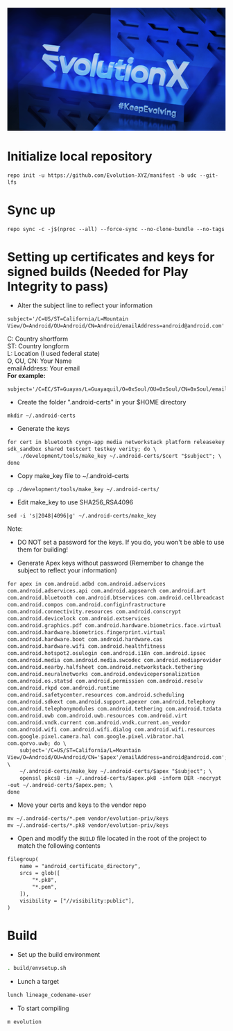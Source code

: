 ![Evolution X](https://github.com/Evolution-XYZ/manifest/raw/udc/Banner.png)

# Initialize local repository
```
repo init -u https://github.com/Evolution-XYZ/manifest -b udc --git-lfs
```

# Sync up
```
repo sync -c -j$(nproc --all) --force-sync --no-clone-bundle --no-tags
```

# Setting up certificates and keys for signed builds (Needed for Play Integrity to pass)
- Alter the subject line to reflect your information
```
subject='/C=US/ST=California/L=Mountain View/O=Android/OU=Android/CN=Android/emailAddress=android@android.com'
```
C: Country shortform  
ST: Country longform  
L: Location (I used federal state)  
O, OU, CN: Your Name  
emailAddress: Your email  
**For example:**  
```
subject='/C=EC/ST=Guayas/L=Guayaquil/O=0xSoul/OU=0xSoul/CN=0xSoul/emailAddress=m31786518+0xSoul24@users.noreply.github.com'
```

- Create the folder ".android-certs" in your $HOME directory
```
mkdir ~/.android-certs
```

- Generate the keys
```
for cert in bluetooth cyngn-app media networkstack platform releasekey sdk_sandbox shared testcert testkey verity; do \
    ./development/tools/make_key ~/.android-certs/$cert "$subject"; \
done
```

- Copy make_key file to ~/.android-certs
```
cp ./development/tools/make_key ~/.android-certs/
```

- Edit make_key to use SHA256_RSA4096
```
sed -i 's|2048|4096|g' ~/.android-certs/make_key
```

Note:
* DO NOT set a password for the keys. If you do, you won't be able to use them for building!

- Generate Apex keys without password (Remember to change the subject to reflect your information)
```
for apex in com.android.adbd com.android.adservices com.android.adservices.api com.android.appsearch com.android.art com.android.bluetooth com.android.btservices com.android.cellbroadcast com.android.compos com.android.configinfrastructure com.android.connectivity.resources com.android.conscrypt com.android.devicelock com.android.extservices com.android.graphics.pdf com.android.hardware.biometrics.face.virtual com.android.hardware.biometrics.fingerprint.virtual com.android.hardware.boot com.android.hardware.cas com.android.hardware.wifi com.android.healthfitness com.android.hotspot2.osulogin com.android.i18n com.android.ipsec com.android.media com.android.media.swcodec com.android.mediaprovider com.android.nearby.halfsheet com.android.networkstack.tethering com.android.neuralnetworks com.android.ondevicepersonalization com.android.os.statsd com.android.permission com.android.resolv com.android.rkpd com.android.runtime com.android.safetycenter.resources com.android.scheduling com.android.sdkext com.android.support.apexer com.android.telephony com.android.telephonymodules com.android.tethering com.android.tzdata com.android.uwb com.android.uwb.resources com.android.virt com.android.vndk.current com.android.vndk.current.on_vendor com.android.wifi com.android.wifi.dialog com.android.wifi.resources com.google.pixel.camera.hal com.google.pixel.vibrator.hal com.qorvo.uwb; do \
    subject='/C=US/ST=California/L=Mountain View/O=Android/OU=Android/CN='$apex'/emailAddress=android@android.com'; \
    ~/.android-certs/make_key ~/.android-certs/$apex "$subject"; \
    openssl pkcs8 -in ~/.android-certs/$apex.pk8 -inform DER -nocrypt -out ~/.android-certs/$apex.pem; \
done
```

- Move your certs and keys to the vendor repo
```
mv ~/.android-certs/*.pem vendor/evolution-priv/keys
mv ~/.android-certs/*.pk8 vendor/evolution-priv/keys
```

- Open and modify the `BUILD` file located in the root of the project to match the following contents
```
filegroup(
    name = "android_certificate_directory",
    srcs = glob([
        "*.pk8",
        "*.pem",
    ]),
    visibility = ["//visibility:public"],
)
```

# Build

- Set up the build environment
```bash
. build/envsetup.sh
```

- Lunch a target
```bash
lunch lineage_codename-user
```

- To start compiling
```bash
m evolution
```
